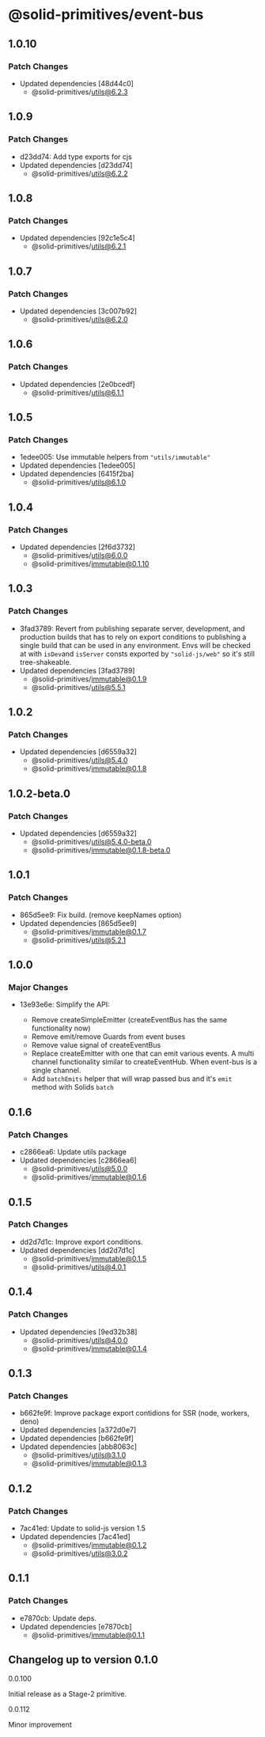 # @solid-primitives/event-bus

## 1.0.10

### Patch Changes

- Updated dependencies [48d44c0]
  - @solid-primitives/utils@6.2.3

## 1.0.9

### Patch Changes

- d23dd74: Add type exports for cjs
- Updated dependencies [d23dd74]
  - @solid-primitives/utils@6.2.2

## 1.0.8

### Patch Changes

- Updated dependencies [92c1e5c4]
  - @solid-primitives/utils@6.2.1

## 1.0.7

### Patch Changes

- Updated dependencies [3c007b92]
  - @solid-primitives/utils@6.2.0

## 1.0.6

### Patch Changes

- Updated dependencies [2e0bcedf]
  - @solid-primitives/utils@6.1.1

## 1.0.5

### Patch Changes

- 1edee005: Use immutable helpers from `"utils/immutable"`
- Updated dependencies [1edee005]
- Updated dependencies [6415f2ba]
  - @solid-primitives/utils@6.1.0

## 1.0.4

### Patch Changes

- Updated dependencies [2f6d3732]
  - @solid-primitives/utils@6.0.0
  - @solid-primitives/immutable@0.1.10

## 1.0.3

### Patch Changes

- 3fad3789: Revert from publishing separate server, development, and production builds that has to rely on export conditions
  to publishing a single build that can be used in any environment.
  Envs will be checked at with `isDev`and `isServer` consts exported by `"solid-js/web"` so it's still tree-shakeable.
- Updated dependencies [3fad3789]
  - @solid-primitives/immutable@0.1.9
  - @solid-primitives/utils@5.5.1

## 1.0.2

### Patch Changes

- Updated dependencies [d6559a32]
  - @solid-primitives/utils@5.4.0
  - @solid-primitives/immutable@0.1.8

## 1.0.2-beta.0

### Patch Changes

- Updated dependencies [d6559a32]
  - @solid-primitives/utils@5.4.0-beta.0
  - @solid-primitives/immutable@0.1.8-beta.0

## 1.0.1

### Patch Changes

- 865d5ee9: Fix build. (remove keepNames option)
- Updated dependencies [865d5ee9]
  - @solid-primitives/immutable@0.1.7
  - @solid-primitives/utils@5.2.1

## 1.0.0

### Major Changes

- 13e93e6e: Simplify the API:

  - Remove createSimpleEmitter (createEventBus has the same functionality now)
  - Remove emit/remove Guards from event buses
  - Remove value signal of createEventBus
  - Replace createEmitter with one that can emit various events. A multi channel functionality similar to createEventHub. When event-bus is a single channel.
  - Add `batchEmits` helper that will wrap passed bus and it's `emit` method with Solids `batch`

## 0.1.6

### Patch Changes

- c2866ea6: Update utils package
- Updated dependencies [c2866ea6]
  - @solid-primitives/utils@5.0.0
  - @solid-primitives/immutable@0.1.6

## 0.1.5

### Patch Changes

- dd2d7d1c: Improve export conditions.
- Updated dependencies [dd2d7d1c]
  - @solid-primitives/immutable@0.1.5
  - @solid-primitives/utils@4.0.1

## 0.1.4

### Patch Changes

- Updated dependencies [9ed32b38]
  - @solid-primitives/utils@4.0.0
  - @solid-primitives/immutable@0.1.4

## 0.1.3

### Patch Changes

- b662fe9f: Improve package export contidions for SSR (node, workers, deno)
- Updated dependencies [a372d0e7]
- Updated dependencies [b662fe9f]
- Updated dependencies [abb8063c]
  - @solid-primitives/utils@3.1.0
  - @solid-primitives/immutable@0.1.3

## 0.1.2

### Patch Changes

- 7ac41ed: Update to solid-js version 1.5
- Updated dependencies [7ac41ed]
  - @solid-primitives/immutable@0.1.2
  - @solid-primitives/utils@3.0.2

## 0.1.1

### Patch Changes

- e7870cb: Update deps.
- Updated dependencies [e7870cb]
  - @solid-primitives/immutable@0.1.1

## Changelog up to version 0.1.0

0.0.100

Initial release as a Stage-2 primitive.

0.0.112

Minor improvement
